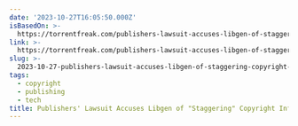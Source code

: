 ```yaml
---
date: '2023-10-27T16:05:50.000Z'
isBasedOn: >-
  https://torrentfreak.com/publishers-lawsuit-accuses-libgen-of-staggering-copyright-infringement-230915/
link: >-
  https://torrentfreak.com/publishers-lawsuit-accuses-libgen-of-staggering-copyright-infringement-230915/
slug: >-
  2023-10-27-publishers-lawsuit-accuses-libgen-of-staggering-copyright-infringement
tags:
  - copyright
  - publishing
  - tech
title: Publishers' Lawsuit Accuses Libgen of "Staggering" Copyright Infringement *
---
```


